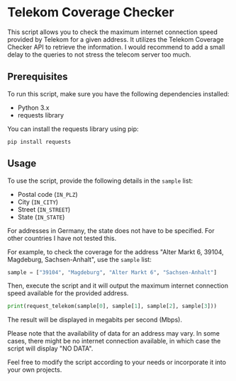 # Telekom Coverage Checker

This script allows you to check the maximum internet connection speed provided by Telekom for a given address. It utilizes the Telekom Coverage Checker API to retrieve the information.
I would recommend to add a small delay to the queries to not stress the telecom server too much.

## Prerequisites

To run this script, make sure you have the following dependencies installed:

- Python 3.x
- requests library

You can install the requests library using pip:

```
pip install requests
```

## Usage

To use the script, provide the following details in the `sample` list:

- Postal code (`IN_PLZ`)
- City (`IN_CITY`)
- Street (`IN_STREET`)
- State (`IN_STATE`)

For addresses in Germany, the state does not have to be specified. For other countries I have not tested this.


For example, to check the coverage for the address "Alter Markt 6, 39104, Magdeburg, Sachsen-Anhalt", use the `sample` list:

```python
sample = ["39104", "Magdeburg", "Alter Markt 6", "Sachsen-Anhalt"]
```

Then, execute the script and it will output the maximum internet connection speed available for the provided address.

```python
print(request_telekom(sample[0], sample[1], sample[2], sample[3]))
```

The result will be displayed in megabits per second (Mbps).

Please note that the availability of data for an address may vary. In some cases, there might be no internet connection available, in which case the script will display "NO DATA".

Feel free to modify the script according to your needs or incorporate it into your own projects.
